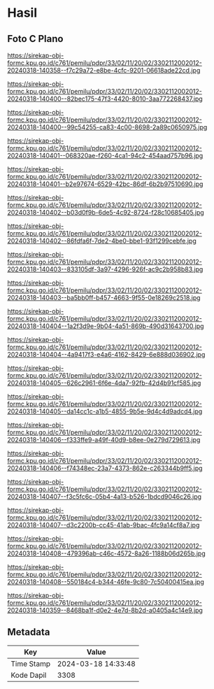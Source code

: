 # Hasil

## Foto C Plano

https://sirekap-obj-formc.kpu.go.id/c761/pemilu/pdpr/33/02/11/20/02/3302112002012-20240318-140358--f7c29a72-e8be-4cfc-9201-06618ade22cd.jpg

https://sirekap-obj-formc.kpu.go.id/c761/pemilu/pdpr/33/02/11/20/02/3302112002012-20240318-140400--82bec175-47f3-4420-8010-3aa772268437.jpg

https://sirekap-obj-formc.kpu.go.id/c761/pemilu/pdpr/33/02/11/20/02/3302112002012-20240318-140400--99c54255-ca83-4c00-8698-2a89c0650975.jpg

https://sirekap-obj-formc.kpu.go.id/c761/pemilu/pdpr/33/02/11/20/02/3302112002012-20240318-140401--068320ae-f260-4ca1-94c2-454aad757b96.jpg

https://sirekap-obj-formc.kpu.go.id/c761/pemilu/pdpr/33/02/11/20/02/3302112002012-20240318-140401--b2e97674-6529-42bc-86df-6b2b97510690.jpg

https://sirekap-obj-formc.kpu.go.id/c761/pemilu/pdpr/33/02/11/20/02/3302112002012-20240318-140402--b03d0f9b-6de5-4c92-8724-f28c10685405.jpg

https://sirekap-obj-formc.kpu.go.id/c761/pemilu/pdpr/33/02/11/20/02/3302112002012-20240318-140402--86fdfa6f-7de2-4be0-bbe1-93f1299cebfe.jpg

https://sirekap-obj-formc.kpu.go.id/c761/pemilu/pdpr/33/02/11/20/02/3302112002012-20240318-140403--833105df-3a97-4296-926f-ac9c2b958b83.jpg

https://sirekap-obj-formc.kpu.go.id/c761/pemilu/pdpr/33/02/11/20/02/3302112002012-20240318-140403--ba5bb0ff-b457-4663-9f55-0e18269c2518.jpg

https://sirekap-obj-formc.kpu.go.id/c761/pemilu/pdpr/33/02/11/20/02/3302112002012-20240318-140404--1a2f3d9e-9b04-4a51-869b-490d31643700.jpg

https://sirekap-obj-formc.kpu.go.id/c761/pemilu/pdpr/33/02/11/20/02/3302112002012-20240318-140404--4a9417f3-e4a6-4162-8429-6e888d036902.jpg

https://sirekap-obj-formc.kpu.go.id/c761/pemilu/pdpr/33/02/11/20/02/3302112002012-20240318-140405--626c2961-6f6e-4da7-92fb-42d4b91cf585.jpg

https://sirekap-obj-formc.kpu.go.id/c761/pemilu/pdpr/33/02/11/20/02/3302112002012-20240318-140405--da14cc1c-a1b5-4855-9b5e-9d4c4d9adcd4.jpg

https://sirekap-obj-formc.kpu.go.id/c761/pemilu/pdpr/33/02/11/20/02/3302112002012-20240318-140406--f333ffe9-a49f-40d9-b8ee-0e279d729613.jpg

https://sirekap-obj-formc.kpu.go.id/c761/pemilu/pdpr/33/02/11/20/02/3302112002012-20240318-140406--f74348ec-23a7-4373-862e-c263344b9ff5.jpg

https://sirekap-obj-formc.kpu.go.id/c761/pemilu/pdpr/33/02/11/20/02/3302112002012-20240318-140407--f3c5fc6c-05b4-4a13-b526-1bdcd9046c26.jpg

https://sirekap-obj-formc.kpu.go.id/c761/pemilu/pdpr/33/02/11/20/02/3302112002012-20240318-140407--d3c2200b-cc45-41ab-9bac-4fc9a14cf8a7.jpg

https://sirekap-obj-formc.kpu.go.id/c761/pemilu/pdpr/33/02/11/20/02/3302112002012-20240318-140408--479396ab-c46c-4572-8a26-1188b06d265b.jpg

https://sirekap-obj-formc.kpu.go.id/c761/pemilu/pdpr/33/02/11/20/02/3302112002012-20240318-140408--550184c4-b344-46fe-9c80-7c50400415ea.jpg

https://sirekap-obj-formc.kpu.go.id/c761/pemilu/pdpr/33/02/11/20/02/3302112002012-20240318-140359--8468ba1f-d0e2-4e7d-8b2d-a0405a4c14e9.jpg


## Metadata

| Key        | Value               |
| ---------- | ------------------- |
| Time Stamp | 2024-03-18 14:33:48 |
| Kode Dapil | 3308                |



